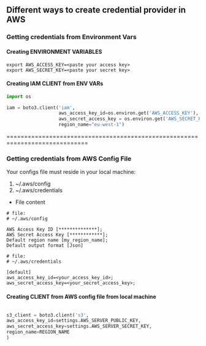 
## Different ways to create credential provider in AWS

### Getting credentials from Environment Vars

#### Creating ENVIRONMENT VARIABLES 

```shell
export AWS_ACCESS_KEY=<paste your access key>
export AWS_SECRET_KEY=<paste your secret key>
```

#### Creating IAM CLIENT from ENV VARs

```python
import os

iam = boto3.client('iam',
                   aws_access_key_id=os.environ.get('AWS_ACCESS_KEY'),
                   aws_secret_access_key = os.environ.get('AWS_SECRET_KEY'),
                   region_name="eu-west-1")
```

=============================================================================
### Getting credentials from AWS Config File

Your configs file must reside in your local machine:</br>

1. ~/.aws/config 
2. ~/.aws/credentials

* File content

```
# file:
# ~/.aws/config

AWS Access Key ID [**************];
AWS Secret Access Key [************];
Default region name [my_region_name];
Default output format [Json]
```
 
```
# file:
# ~/.aws/credentials

[default]
aws_access_key_id=<your_access_key_id>;
aws_secret_access_key=<your_secret_access_key>;
```

#### Creating CLIENT from AWS config file from local machine 

```python

s3_client = boto3.client('s3',
aws_access_key_id=settings.AWS_SERVER_PUBLIC_KEY,
aws_secret_access_key=settings.AWS_SERVER_SECRET_KEY,
region_name=REGION_NAME
)

```



